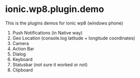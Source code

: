 # ionic.wp8.plugin.demo
This is the plugins demos for ionic wp8 (windows phone)

1. Push Notifications (in Native way)
2. Geo Location (console.log latitude + longitude coordinates)
3. Camera
4. Action Bar
5. Dialog
6. Keyboard
7. Statusbar (not sure it worked or not)
8. Clipboard
